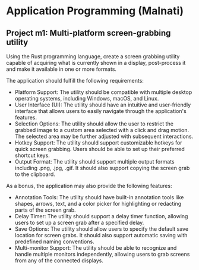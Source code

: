 # Application Programming (Malnati)
## Project m1: Multi-platform screen-grabbing utility

Using the Rust programming language, create a screen grabbing utility capable of acquiring what is currently shown in a display, post-process it and make it available in one or more formats.

The application should fulfill the following requirements:
 - Platform Support: The utility should be compatible with multiple desktop operating systems, including Windows, macOS, and Linux.
 - User Interface (UI): The utility should have an intuitive and user-friendly interface that allows users to easily navigate through the application's features.
 - Selection Options: The utility should allow the user to restrict the grabbed image to a custom area selected with a click and drag motion. The selected area may be further adjusted with subsequent interactions.
 - Hotkey Support: The utility should support customizable hotkeys for quick screen grabbing. Users should be able to set up their preferred shortcut keys.
 - Output Format: The utility should support multiple output formats including .png, .jpg, .gif. It should also support copying the screen grab to the clipboard.

 As a bonus, the application may also provide the following features:
 - Annotation Tools: The utility should have built-in annotation tools like shapes, arrows, text, and a color picker for highlighting or redacting parts of the screen grab.
 - Delay Timer: The utility should support a delay timer function, allowing users to set up a screen grab after a specified delay.
 - Save Options: The utility should allow users to specify the default save location for screen grabs. It should also support automatic saving with predefined naming conventions.
 - Multi-monitor Support: The utility should be able to recognize and handle multiple monitors independently, allowing users to grab screens from any of the connected displays.
